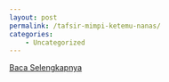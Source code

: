 ```yaml
---
layout: post
permalink: /tafsir-mimpi-ketemu-nanas/
categories:
    - Uncategorized
---
```


[Baca Selengkapnya](/09)